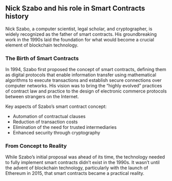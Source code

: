 ## Nick Szabo and his role in Smart Contracts history

Nick Szabo, a computer scientist, legal scholar, and cryptographer, is widely recognized as the father of smart contracts. His groundbreaking work in the 1990s laid the foundation for what would become a crucial element of blockchain technology.

### The Birth of Smart Contracts

In 1994, Szabo first proposed the concept of smart contracts, defining them as digital protocols that enable information transfer using mathematical algorithms to execute transactions and establish secure connections over computer networks. His vision was to bring the “highly evolved” practices of contract law and practice to the design of electronic commerce protocols between strangers on the Internet.

Key aspects of Szabo’s smart contract concept:

* Automation of contractual clauses  
* Reduction of transaction costs  
* Elimination of the need for trusted intermediaries  
* Enhanced security through cryptography

### From Concept to Reality

While Szabo’s initial proposal was ahead of its time, the technology needed to fully implement smart contracts didn’t exist in the 1990s. It wasn’t until the advent of blockchain technology, particularly with the launch of Ethereum in 2015, that smart contracts became a practical reality.
